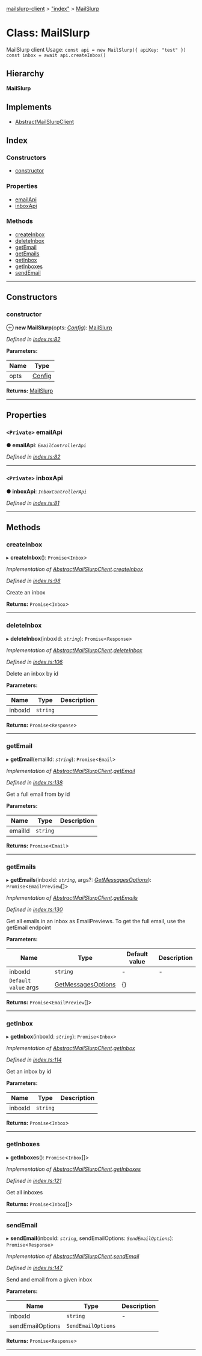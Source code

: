 [mailslurp-client](../README.md) > ["index"](../modules/_index_.md) > [MailSlurp](../classes/_index_.mailslurp.md)

# Class: MailSlurp

MailSlurp client Usage: `const api = new MailSlurp({ apiKey: "test" }) const inbox = await api.createInbox()`

## Hierarchy

**MailSlurp**

## Implements

* [AbstractMailSlurpClient](../interfaces/_index_.abstractmailslurpclient.md)

## Index

### Constructors

* [constructor](_index_.mailslurp.md#constructor)

### Properties

* [emailApi](_index_.mailslurp.md#emailapi)
* [inboxApi](_index_.mailslurp.md#inboxapi)

### Methods

* [createInbox](_index_.mailslurp.md#createinbox)
* [deleteInbox](_index_.mailslurp.md#deleteinbox)
* [getEmail](_index_.mailslurp.md#getemail)
* [getEmails](_index_.mailslurp.md#getemails)
* [getInbox](_index_.mailslurp.md#getinbox)
* [getInboxes](_index_.mailslurp.md#getinboxes)
* [sendEmail](_index_.mailslurp.md#sendemail)

---

## Constructors

<a id="constructor"></a>

###  constructor

⊕ **new MailSlurp**(opts: *[Config](../modules/_index_.md#config)*): [MailSlurp](_index_.mailslurp.md)

*Defined in [index.ts:82](https://github.com/mailslurp/mailslurp-client-ts-js/blob/bdeb94b/index.ts#L82)*

**Parameters:**

| Name | Type |
| ------ | ------ |
| opts | [Config](../modules/_index_.md#config) |

**Returns:** [MailSlurp](_index_.mailslurp.md)

___

## Properties

<a id="emailapi"></a>

### `<Private>` emailApi

**● emailApi**: *`EmailControllerApi`*

*Defined in [index.ts:82](https://github.com/mailslurp/mailslurp-client-ts-js/blob/bdeb94b/index.ts#L82)*

___
<a id="inboxapi"></a>

### `<Private>` inboxApi

**● inboxApi**: *`InboxControllerApi`*

*Defined in [index.ts:81](https://github.com/mailslurp/mailslurp-client-ts-js/blob/bdeb94b/index.ts#L81)*

___

## Methods

<a id="createinbox"></a>

###  createInbox

▸ **createInbox**(): `Promise`<`Inbox`>

*Implementation of [AbstractMailSlurpClient](../interfaces/_index_.abstractmailslurpclient.md).[createInbox](../interfaces/_index_.abstractmailslurpclient.md#createinbox)*

*Defined in [index.ts:98](https://github.com/mailslurp/mailslurp-client-ts-js/blob/bdeb94b/index.ts#L98)*

Create an inbox

**Returns:** `Promise`<`Inbox`>

___
<a id="deleteinbox"></a>

###  deleteInbox

▸ **deleteInbox**(inboxId: *`string`*): `Promise`<`Response`>

*Implementation of [AbstractMailSlurpClient](../interfaces/_index_.abstractmailslurpclient.md).[deleteInbox](../interfaces/_index_.abstractmailslurpclient.md#deleteinbox)*

*Defined in [index.ts:106](https://github.com/mailslurp/mailslurp-client-ts-js/blob/bdeb94b/index.ts#L106)*

Delete an inbox by id

**Parameters:**

| Name | Type | Description |
| ------ | ------ | ------ |
| inboxId | `string` |   |

**Returns:** `Promise`<`Response`>

___
<a id="getemail"></a>

###  getEmail

▸ **getEmail**(emailId: *`string`*): `Promise`<`Email`>

*Implementation of [AbstractMailSlurpClient](../interfaces/_index_.abstractmailslurpclient.md).[getEmail](../interfaces/_index_.abstractmailslurpclient.md#getemail)*

*Defined in [index.ts:138](https://github.com/mailslurp/mailslurp-client-ts-js/blob/bdeb94b/index.ts#L138)*

Get a full email from by id

**Parameters:**

| Name | Type | Description |
| ------ | ------ | ------ |
| emailId | `string` |   |

**Returns:** `Promise`<`Email`>

___
<a id="getemails"></a>

###  getEmails

▸ **getEmails**(inboxId: *`string`*, args?: *[GetMessagesOptions](../modules/_index_.md#getmessagesoptions)*): `Promise`<`EmailPreview`[]>

*Implementation of [AbstractMailSlurpClient](../interfaces/_index_.abstractmailslurpclient.md).[getEmails](../interfaces/_index_.abstractmailslurpclient.md#getemails)*

*Defined in [index.ts:130](https://github.com/mailslurp/mailslurp-client-ts-js/blob/bdeb94b/index.ts#L130)*

Get all emails in an inbox as EmailPreviews. To get the full email, use the getEmail endpoint

**Parameters:**

| Name | Type | Default value | Description |
| ------ | ------ | ------ | ------ |
| inboxId | `string` | - |  \- |
| `Default value` args | [GetMessagesOptions](../modules/_index_.md#getmessagesoptions) |  {} |   |

**Returns:** `Promise`<`EmailPreview`[]>

___
<a id="getinbox"></a>

###  getInbox

▸ **getInbox**(inboxId: *`string`*): `Promise`<`Inbox`>

*Implementation of [AbstractMailSlurpClient](../interfaces/_index_.abstractmailslurpclient.md).[getInbox](../interfaces/_index_.abstractmailslurpclient.md#getinbox)*

*Defined in [index.ts:114](https://github.com/mailslurp/mailslurp-client-ts-js/blob/bdeb94b/index.ts#L114)*

Get an inbox by id

**Parameters:**

| Name | Type | Description |
| ------ | ------ | ------ |
| inboxId | `string` |   |

**Returns:** `Promise`<`Inbox`>

___
<a id="getinboxes"></a>

###  getInboxes

▸ **getInboxes**(): `Promise`<`Inbox`[]>

*Implementation of [AbstractMailSlurpClient](../interfaces/_index_.abstractmailslurpclient.md).[getInboxes](../interfaces/_index_.abstractmailslurpclient.md#getinboxes)*

*Defined in [index.ts:121](https://github.com/mailslurp/mailslurp-client-ts-js/blob/bdeb94b/index.ts#L121)*

Get all inboxes

**Returns:** `Promise`<`Inbox`[]>

___
<a id="sendemail"></a>

###  sendEmail

▸ **sendEmail**(inboxId: *`string`*, sendEmailOptions: *`SendEmailOptions`*): `Promise`<`Response`>

*Implementation of [AbstractMailSlurpClient](../interfaces/_index_.abstractmailslurpclient.md).[sendEmail](../interfaces/_index_.abstractmailslurpclient.md#sendemail)*

*Defined in [index.ts:147](https://github.com/mailslurp/mailslurp-client-ts-js/blob/bdeb94b/index.ts#L147)*

Send and email from a given inbox

**Parameters:**

| Name | Type | Description |
| ------ | ------ | ------ |
| inboxId | `string` |  \- |
| sendEmailOptions | `SendEmailOptions` |   |

**Returns:** `Promise`<`Response`>

___

